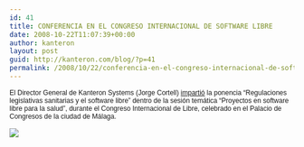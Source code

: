 ```yaml
---
id: 41
title: CONFERENCIA EN EL CONGRESO INTERNACIONAL DE SOFTWARE LIBRE
date: 2008-10-22T11:07:39+00:00
author: kanteron
layout: post
guid: http://kanteron.com/blog/?p=41
permalink: /2008/10/22/conferencia-en-el-congreso-internacional-de-software-libre/
---
```

<p style="font: normal normal normal 12px/normal Helvetica;margin: 0px">
  El Director General de Kanteron Systems (Jorge Cortell) <a href="http://malaga06.opensourceworldconference.com/es/modules/news/article.php?storyid=688">impartió</a> la ponencia “Regulaciones legislativas sanitarias y el software libre” dentro de la sesión temática “Proyectos en software libre para la salud”, durante el Congreso Internacional de Libre, celebrado en el Palacio de Congresos de la ciudad de Málaga.
</p>

<p style="font: normal normal normal 12px/normal Helvetica;margin: 0px">
  &nbsp;
</p>

<p style="font: normal normal normal 12px/normal Helvetica;margin: 0px">
  <span style="font-family: Times, 'Times New Roman', Times, serif;font-size: medium" class="Apple-style-span"><img src="http://www.opensourceworldconference.com/banner_naranja.gif" /></span>
</p>